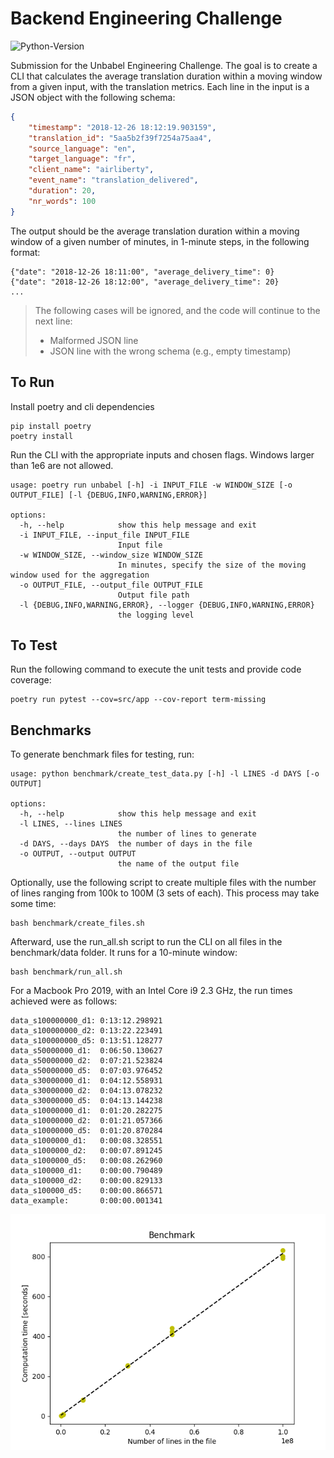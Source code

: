 # Backend Engineering Challenge
![Python-Version](https://img.shields.io/badge/python-3.11-blue)

Submission for the Unbabel Engineering Challenge. The goal is to create a CLI that calculates the average translation
duration within a moving window from a given input, with the translation metrics. 
Each line in the input is a JSON object with the following schema:

```json
{
	"timestamp": "2018-12-26 18:12:19.903159",
	"translation_id": "5aa5b2f39f7254a75aa4",
	"source_language": "en",
	"target_language": "fr",
	"client_name": "airliberty",
	"event_name": "translation_delivered",
	"duration": 20,
	"nr_words": 100
}
```
The output should be the average translation duration within a moving window of a given number of minutes, in 1-minute 
steps, in the following format:
```
{"date": "2018-12-26 18:11:00", "average_delivery_time": 0}
{"date": "2018-12-26 18:12:00", "average_delivery_time": 20}
...
```
> The following cases will be ignored, and the code will continue to the next line:
> - Malformed JSON line
> - JSON line with the wrong schema (e.g., empty timestamp)

## To Run
Install poetry and cli dependencies
```
pip install poetry
poetry install
```
Run the CLI with the appropriate inputs and chosen flags. Windows larger than 1e6 are not allowed.
```
usage: poetry run unbabel [-h] -i INPUT_FILE -w WINDOW_SIZE [-o OUTPUT_FILE] [-l {DEBUG,INFO,WARNING,ERROR}]

options:
  -h, --help            show this help message and exit
  -i INPUT_FILE, --input_file INPUT_FILE
                        Input file
  -w WINDOW_SIZE, --window_size WINDOW_SIZE
                        In minutes, specify the size of the moving window used for the aggregation
  -o OUTPUT_FILE, --output_file OUTPUT_FILE
                        Output file path
  -l {DEBUG,INFO,WARNING,ERROR}, --logger {DEBUG,INFO,WARNING,ERROR}
                        the logging level
```
## To Test

Run the following command to execute the unit tests and provide code coverage:
```
poetry run pytest --cov=src/app --cov-report term-missing
```

## Benchmarks

To generate benchmark files for testing, run:
```
usage: python benchmark/create_test_data.py [-h] -l LINES -d DAYS [-o OUTPUT]

options:
  -h, --help            show this help message and exit
  -l LINES, --lines LINES
                        the number of lines to generate
  -d DAYS, --days DAYS  the number of days in the file
  -o OUTPUT, --output OUTPUT
                        the name of the output file
```
Optionally, use the following script to create multiple files with the number of lines ranging 
from 100k to 100M (3 sets of each). This process may take some time:
```
bash benchmark/create_files.sh 
```
Afterward, use the run_all.sh script to run the CLI on all files in the benchmark/data folder. 
It runs for a 10-minute window:
```
bash benchmark/run_all.sh
```
For a Macbook Pro 2019, with an Intel Core i9 2.3 GHz, the run times achieved were as follows:
```
data_s100000000_d1: 0:13:12.298921
data_s100000000_d2: 0:13:22.223491
data_s100000000_d5: 0:13:51.128277
data_s50000000_d1:  0:06:50.130627
data_s50000000_d2:  0:07:21.523824
data_s50000000_d5:  0:07:03.976452
data_s30000000_d1:  0:04:12.558931
data_s30000000_d2:  0:04:13.078232
data_s30000000_d5:  0:04:13.144238
data_s10000000_d1:  0:01:20.282275
data_s10000000_d2:  0:01:21.057366
data_s10000000_d5:  0:01:20.870284
data_s1000000_d1:   0:00:08.328551
data_s1000000_d2:   0:00:07.891245
data_s1000000_d5:   0:00:08.262960
data_s100000_d1:    0:00:00.790489
data_s100000_d2:    0:00:00.829133
data_s100000_d5:    0:00:00.866571
data_example:       0:00:00.001341
```
![Benchmarks](./benchmark.png)
